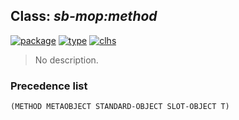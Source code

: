 ## Class: ***sb-mop:method***
[![package](https://img.shields.io/badge/Package-SB--MOP-5f9ea0.svg?style=social&colorA=999999)](../) [![type](https://img.shields.io/badge/Type-Class-5f9ea0.svg?style=social&colorA=999999)](../#class) [![clhs](https://img.shields.io/badge/CLHS-METHOD-5f9ea0.svg?style=social&colorA=999999)](http://www.lispworks.com/documentation/HyperSpec/Body/t_method.htm) 

> No description.

### Precedence list
```
(METHOD METAOBJECT STANDARD-OBJECT SLOT-OBJECT T)
```
